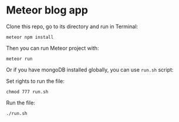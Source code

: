 # Meteor blog app

Clone this repo, go to its directory and run in Terminal:

`meteor npm install`

Then you can run Meteor project with:

`meteor run`

Or if you have mongoDB installed globally, you can use `run.sh` script:

Set rights to run the file:

`chmod 777 run.sh`

Run the file:

`./run.sh`
